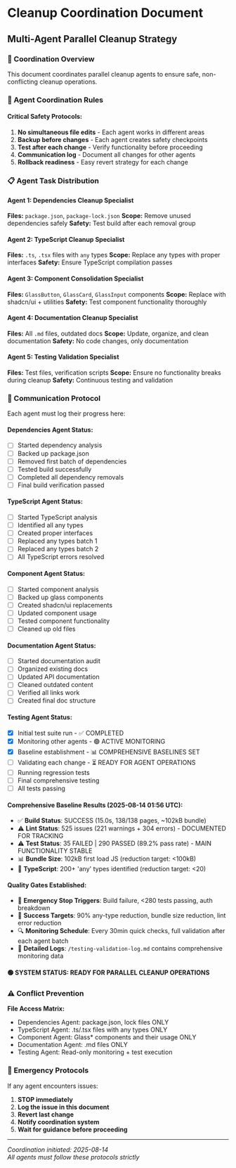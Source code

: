 # Cleanup Coordination Document
## Multi-Agent Parallel Cleanup Strategy

### 🎯 Coordination Overview
This document coordinates parallel cleanup agents to ensure safe, non-conflicting cleanup operations.

### 🤝 Agent Coordination Rules

#### **Critical Safety Protocols:**
1. **No simultaneous file edits** - Each agent works in different areas
2. **Backup before changes** - Each agent creates safety checkpoints  
3. **Test after each change** - Verify functionality before proceeding
4. **Communication log** - Document all changes for other agents
5. **Rollback readiness** - Easy revert strategy for each change

### 📋 Agent Task Distribution

#### **Agent 1: Dependencies Cleanup Specialist**
**Files:** `package.json`, `package-lock.json`
**Scope:** Remove unused dependencies safely
**Safety:** Test build after each removal group

#### **Agent 2: TypeScript Cleanup Specialist** 
**Files:** `.ts`, `.tsx` files with `any` types
**Scope:** Replace any types with proper interfaces
**Safety:** Ensure TypeScript compilation passes

#### **Agent 3: Component Consolidation Specialist**
**Files:** `GlassButton`, `GlassCard`, `GlassInput` components
**Scope:** Replace with shadcn/ui + utilities
**Safety:** Test component functionality thoroughly

#### **Agent 4: Documentation Cleanup Specialist**
**Files:** All `.md` files, outdated docs
**Scope:** Update, organize, and clean documentation
**Safety:** No code changes, only documentation

#### **Agent 5: Testing Validation Specialist**
**Files:** Test files, verification scripts
**Scope:** Ensure no functionality breaks during cleanup
**Safety:** Continuous testing and validation

### 🔄 Communication Protocol

Each agent must log their progress here:

#### Dependencies Agent Status:
- [ ] Started dependency analysis
- [ ] Backed up package.json
- [ ] Removed first batch of dependencies
- [ ] Tested build successfully
- [ ] Completed all dependency removals
- [ ] Final build verification passed

#### TypeScript Agent Status:
- [ ] Started TypeScript analysis
- [ ] Identified all any types
- [ ] Created proper interfaces
- [ ] Replaced any types batch 1
- [ ] Replaced any types batch 2
- [ ] All TypeScript errors resolved

#### Component Agent Status:
- [ ] Started component analysis
- [ ] Backed up glass components
- [ ] Created shadcn/ui replacements
- [ ] Updated component usage
- [ ] Tested component functionality
- [ ] Cleaned up old files

#### Documentation Agent Status:
- [ ] Started documentation audit
- [ ] Organized existing docs
- [ ] Updated API documentation
- [ ] Cleaned outdated content
- [ ] Verified all links work
- [ ] Created final doc structure

#### Testing Agent Status:
- [x] Initial test suite run - ✅ COMPLETED
- [x] Monitoring other agents - 🟢 ACTIVE MONITORING
- [x] Baseline establishment - 📊 COMPREHENSIVE BASELINES SET
- [ ] Validating each change - ⏳ READY FOR AGENT OPERATIONS  
- [ ] Running regression tests
- [ ] Final comprehensive testing
- [ ] All tests passing

#### Comprehensive Baseline Results (2025-08-14 01:56 UTC):
- ✅ **Build Status**: SUCCESS (15.0s, 138/138 pages, ~102kB bundle)
- ⚠️ **Lint Status**: 525 issues (221 warnings + 304 errors) - DOCUMENTED FOR TRACKING
- ⚠️ **Test Status**: 35 FAILED | 290 PASSED (89.2% pass rate) - MAIN FUNCTIONALITY STABLE
- 📊 **Bundle Size**: 102kB first load JS (reduction target: <100kB)
- 🔧 **TypeScript**: 200+ 'any' types identified (reduction target: <20)

#### Quality Gates Established:
- 🚨 **Emergency Stop Triggers**: Build failure, <280 tests passing, auth breakdown
- 🎯 **Success Targets**: 90% any-type reduction, bundle size reduction, lint error reduction
- 🔍 **Monitoring Schedule**: Every 30min quick checks, full validation after each agent batch
- 📝 **Detailed Logs**: `/testing-validation-log.md` contains comprehensive monitoring data

#### 🟢 SYSTEM STATUS: READY FOR PARALLEL CLEANUP OPERATIONS

### ⚠️ Conflict Prevention

**File Access Matrix:**
- Dependencies Agent: package.json, lock files ONLY
- TypeScript Agent: .ts/.tsx files with any types ONLY  
- Component Agent: Glass* components and their usage ONLY
- Documentation Agent: .md files ONLY
- Testing Agent: Read-only monitoring + test execution

### 🚨 Emergency Protocols

If any agent encounters issues:
1. **STOP immediately**
2. **Log the issue in this document**
3. **Revert last change**
4. **Notify coordination system**
5. **Wait for guidance before proceeding**

---

*Coordination initiated: 2025-08-14*  
*All agents must follow these protocols strictly*